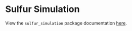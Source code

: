# Sulfur Simulation

View the `sulfur_simulation` package documentation [here](https://matt-ord.github.io/sulfur_simulation/).
